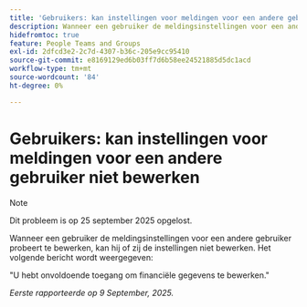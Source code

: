 ```yaml
---
title: 'Gebruikers: kan instellingen voor meldingen voor een andere gebruiker niet bewerken'
description: Wanneer een gebruiker de meldingsinstellingen voor een andere gebruiker probeert te bewerken, kan hij of zij de instellingen niet bewerken. Er wordt een foutbericht weergegeven.
hidefromtoc: true
feature: People Teams and Groups
exl-id: 2dfcd3e2-2c7d-4307-b36c-205e9cc95410
source-git-commit: e8169129ed6b03ff7d6b58ee24521885d5dc1acd
workflow-type: tm+mt
source-wordcount: '84'
ht-degree: 0%

---
```


# Gebruikers: kan instellingen voor meldingen voor een andere gebruiker niet bewerken

>[!NOTE]
>
>Dit probleem is op 25 september 2025 opgelost.

Wanneer een gebruiker de meldingsinstellingen voor een andere gebruiker probeert te bewerken, kan hij of zij de instellingen niet bewerken. Het volgende bericht wordt weergegeven:

&quot;U hebt onvoldoende toegang om financiële gegevens te bewerken.&quot;

_Eerste rapporteerde op 9 September, 2025._
